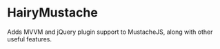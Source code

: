 # HairyMustache
Adds MVVM and jQuery plugin support to MustacheJS, along with other useful features.


